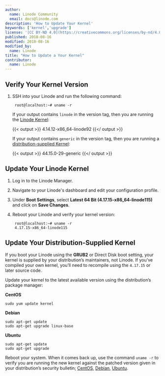 ```yaml
---
author:
  name: Linode Community
  email: docs@linode.com
description: 'How to Update Your Kernel'
keywords: ['kernel','upgrade']
license: '[CC BY-ND 4.0](https://creativecommons.org/licenses/by-nd/4.0)'
published: 2018-08-16
modified: 2018-08-16
modified_by:
  name: Linode
title: "How to Update a Your Kernel"
contributor:
  name: Linode
---
```


## Verify Your Kernel Version

1. SSH into your Linode and run the following command:

        root@localhost:~# uname -r

    If your output contains `linode` in the version tag, then you are running the [Linode Kernel](/docs/security/update-kernel/#update-your-linode-kernel):

    {{< output >}}
    4.14.12-x86_64-linode92
    {{</ output >}}

    If your output contains `generic` in the version tag, then you are running a [distribution-supplied Kernel](/docs/security/update-kernel/#update-your-distribution-supplied-kernel):

    {{< output >}}
    44.15.0-29-generic
    {{</ output >}}

<!-- ## Update Your Linode Kernel with Linode's Cloud Manager

1. Select your Linode from the *Dashboard*

1. Click on the **Settings** tab and expand the **Advanced Configurations** section.

1. Click on the **Add Linode Configuration** link and scroll to the *Boot Settings* section.

1. Select **Latest 64 Bit (4.17.15-x86_64-linode115)** from the *Kernel* dropdown -->

## Update Your Linode Kernel

1. Log in to the Linode Manager.

1. Navigate to your Linode's dashboard and edit your configuration profile.

1. Under **Boot Settings**, select **Latest 64 Bit (4.17.15-x86_64-linode115)** and click on **Save Changes**.

1. Reboot your Linode and verify your kernel version:

        root@localhost:~# uname -r
        4.17.15-x86_64-linode115

## Update Your Distribution-Supplied Kernel

If you boot your Linode using the **GRUB2** or Direct Disk boot setting, your kernel is supplied by your distribution’s maintainers, not Linode. If you’ve compiled your own kernel, you’ll need to recompile using the `4.17.15` or later source code.

Update your kernel to the latest available version using the distribution’s package manager:

**CentOS**

    sudo yum update kernel

**Debian**

    sudo apt-get update
    sudo apt-get upgrade linux-base

**Ubuntu**

    sudo apt-get update
    sudo apt-get upgrade

Reboot your system. When it comes back up, use the command `uname -r` to verify you are running the new kernel against the patched version given in your distribution’s security bulletin; [CentOS](https://access.redhat.com/errata/#/?q=rhsa-2018&p=1&sort=portal_publication_date%20desc&rows=10), [Debian](https://security-tracker.debian.org/tracker/), [Ubuntu](https://people.canonical.com/~ubuntu-security/cve/).

<!-- ## Update Your Kernel with the Linode API

1. To update your kernel to the latest version through the API, use the Linode’s `{linodeId}` and `{configId}`:

        curl -H "Content-Type: application/json" \
            -H "Authorization: Bearer $TOKEN" \
            -X PUT -d '{
            "kernel": "linode/latest-64bit"}' https://api.linode.com/v4/linode/instances/{linodeId}/configs/{configId}

    Visit the API docs for more information: https://developers.linode.com/api/v4#operation/getLinodeConfig

    - To get the Linode’s information:

            curl -H "Authorization: Bearer $TOKEN" https://api.linode.com/v4/linode/instances/{linodeId}/configs/{configId}-->

